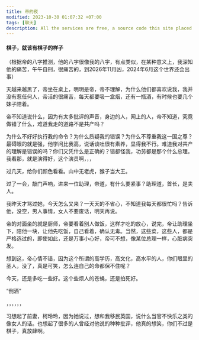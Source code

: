 ```yaml
---
title: 帝的夜
modified: 2023-10-30 01:07:32 +07:00
tags: [聊天]
description: All the services are free, a source code this site placed on github repository and intergration with netlify service, another service that you can use is github page for hosting your own static site.
---
```


####   棋子，就该有棋子的样子

（根据帝的八字推测，他的八字很像我的八字，有点类似，在某种意义上，我深知他的痛苦，午午自刑，很痛苦的，到2026年11月凶，2024年6月这个世界还会出事）

天越来越黑了，帝坐在桌上，明明是帝，帝不理解，为什么他们都喜欢说我，我并没有惹任何人，帝活的很痛苦，每天都要吸一盒烟，还有一瓶酒，有时候也要几个妹子陪着。

帝不知道说什么，因为有太多批评的声音，身边的人，网上的人，帝不知道，究竟做错了什么，难道我走的道路不是共产吗？

为什么不好好执行我的命令？为什么质疑我的错误？为什么不尊重我这一国之尊？最碍眼的就是强，他学问比我高，说话谈吐很有素养，显得我不行。难道我对共产的理解是错误的吗？你们又凭什么是正确的？错都怪我，功劳都是那个什么总理。我看那，就是演得好，这个演员啊，，，

过几天，给你们颜色看看。山中无老虎，猴子当大王。

过了一会，敲门声响，进来一位助理，帝道，有什么要紧事？助理道，首长，是夫人。

我昨天才骂过她，今天怎么又来？一天天的不省心，不知道我每天都很忙吗？告诉他，没空，男人事情，女人不要废话，明天再说。

帝的对面坐的就是厨师，帝要看着别人做饭，这样才吃的放心，说完，帝让助理坐下，陪他一块，让他先吃饭，自己看着，确认无毒。当然，这些菜，这些人，都是严格选过的，即使如此，还是万事小心好，帝可不想，像某位总理一样，心脏病突发。

想到这，帝心情不错，因为这个所谓的高学历，高文化，高水平的人，你们眼里的圣人，没了，真是可笑，怎么连自己的命都保不住呢？

今天，还是多吃一些好。这个些烦人的苍蝇，还是拍死好。

“倒酒”

，，，，，，

习想起了前妻，柯玲玲，因为她说过，想和我移民英国，说什么当官不快乐之类的像女人的话。也想起了很多的人曾经对他说的种种批评，他真的想笑，你们不过是棋子，真放肆啊。





